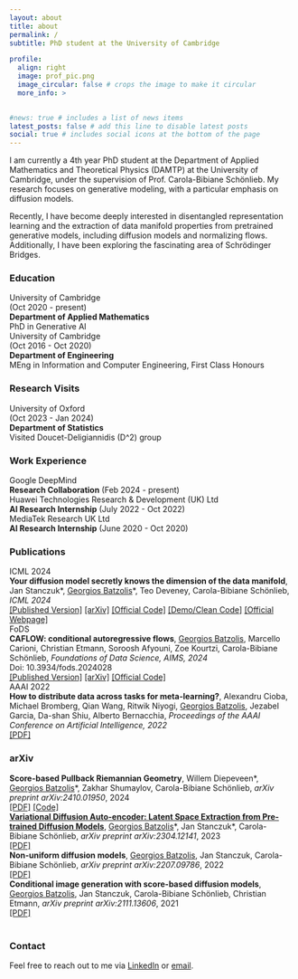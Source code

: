 ```yaml
---
layout: about
title: about
permalink: /
subtitle: PhD student at the University of Cambridge

profile:
  align: right
  image: prof_pic.png
  image_circular: false # crops the image to make it circular
  more_info: >
    

#news: true # includes a list of news items
latest_posts: false # add this line to disable latest posts
social: true # includes social icons at the bottom of the page
---
```


I am currently a 4th year PhD student at the Department of Applied Mathematics and Theoretical Physics (DAMTP) at the University of Cambridge, under the supervision of Prof. Carola-Bibiane Schönlieb. My research focuses on generative modeling, with a particular emphasis on diffusion models.

Recently, I have become deeply interested in disentangled representation learning and the extraction of data manifold properties from pretrained generative models, including diffusion models and normalizing flows. Additionally, I have been exploring the fascinating area of Schrödinger Bridges.

### Education
<div class="education-section">
  <div class="education-entry">
    <div class="education-label">
      University of Cambridge
      <div class="education-date">(Oct 2020 - present)</div>
    </div>
    <div class="education-content">
      <b>Department of Applied Mathematics</b><br>
       PhD in Generative AI
    </div>
  </div>
  <div class="education-entry">
    <div class="education-label">
      University of Cambridge
      <div class="education-date">(Oct 2016 - Oct 2020)</div>
    </div>
    <div class="education-content">
      <b>Department of Engineering</b><br>
      MEng in Information and Computer Engineering, First Class Honours
    </div>
  </div>
</div>

### Research Visits
<div class="research-visit-section">
  <div class="research-visit-entry">
    <div class="research-visit-label">
      University of Oxford
      <div class="research-visit-date">(Oct 2023 - Jan 2024)</div>
    </div>
    <div class="research-visit-content">
      <b>Department of Statistics</b><br>
      Visited Doucet-Deligiannidis (D^2) group
    </div>
  </div>
</div>

### Work Experience
<div class="work-section">
  <div class="work-entry">
    <div class="work-label">Google DeepMind</div>
    <div class="work-content">
      <b>Research Collaboration</b> (Feb 2024 - present)
    </div>
  </div>
  <div class="work-entry">
    <div class="work-label">Huawei Technologies Research & Development (UK) Ltd</div>
    <div class="work-content">
      <b>AI Research Internship</b> (July 2022 - Oct 2022)
    </div>
  </div>
  <div class="work-entry">
    <div class="work-label">MediaTek Research UK Ltd</div>
    <div class="work-content">
      <b>AI Research Internship</b> (June 2020 - Oct 2020)
    </div>
  </div>
</div>

### Publications

<div class="publication-section">
  <div class="publication-entry">
    <div class="publication-label">ICML 2024</div>
    <div class="publication-content">
      <b>Your diffusion model secretly knows the dimension of the data manifold</b>, Jan Stanczuk*, <u>Georgios Batzolis</u>*, Teo Deveney, Carola-Bibiane Schönlieb, 
      <i>ICML 2024</i>
      <br>
      <a href="https://openreview.net/pdf?id=a0XiA6v256">[Published Version]</a> 
      <a href="https://arxiv.org/abs/2212.12611">[arXiv]</a> 
      <a href="https://github.com/GBATZOLIS/ID-diff">[Official Code]</a> 
      <a href="https://github.com/GBATZOLIS/ID-diff-clean">[Demo/Clean Code]</a> 
      <a href="https://gbatzolis.github.io/ID-diff/">[Official Webpage]</a>
    </div>
  </div>

  <div class="publication-entry">
    <div class="publication-label">FoDS</div>
    <div class="publication-content">
      <b>CAFLOW: conditional autoregressive flows</b>, <u>Georgios Batzolis</u>, Marcello Carioni, Christian Etmann, Soroosh Afyouni, Zoe Kourtzi, Carola-Bibiane Schönlieb, <i>Foundations of Data Science, AIMS, 2024</i>
      <br>
      Doi: 10.3934/fods.2024028
      <br>
      <a href="https://openreview.net/pdf?id=a0XiA6v256">[Published Version]</a> 
      <a href="https://arxiv.org/abs/2106.02531">[arXiv]</a> 
      <a href="https://github.com/GBATZOLIS/CAFLOW">[Official Code]</a>
    </div>
  </div>
  
  <div class="publication-entry">
    <div class="publication-label">AAAI 2022</div>
    <div class="publication-content">
      <b>How to distribute data across tasks for meta-learning?</b>, Alexandru Cioba, Michael Bromberg, Qian Wang, Ritwik Niyogi, <u>Georgios Batzolis</u>, Jezabel Garcia, Da-shan Shiu, Alberto Bernacchia, 
      <i>Proceedings of the AAAI Conference on Artificial Intelligence, 2022</i>
      <br>
      <a href="https://arxiv.org/abs/2103.08463">[PDF]</a>
    </div>
  </div>
</div>



### arXiv
<div class="publication-section">
  <div class="publication-entry">
    <div class="publication-label placeholder"></div>
    <div class="publication-content">
      <b>Score-based Pullback Riemannian Geometry</b>, Willem Diepeveen*, <u>Georgios Batzolis</u>*, Zakhar Shumaylov, Carola-Bibiane Schönlieb, 
      <i>arXiv preprint arXiv:2410.01950</i>, 2024
      <br>
      <a href="https://arxiv.org/pdf/2410.01950">[PDF]</a> 
      <a href="https://github.com/GBATZOLIS/Score-Based-Pullback-Riemannian-Geometry">[Code]</a>
    </div>
  </div>
  
  <div class="publication-entry">
    <div class="publication-label placeholder"></div>
    <div class="publication-content">
      <b><a href="/projects/scorevae">Variational Diffusion Auto-encoder: Latent Space Extraction from Pre-trained Diffusion Models</a></b>, <u>Georgios Batzolis</u>*, Jan Stanczuk*, Carola-Bibiane Schönlieb, 
      <i>arXiv preprint arXiv:2304.12141</i>, 2023
      <br>
      <a href="https://arxiv.org/abs/2304.12141">[PDF]</a>
    </div>

  </div>
  <div class="publication-entry">
    <div class="publication-label placeholder"></div>
    <div class="publication-content">
      <b>Non-uniform diffusion models</b>, <u>Georgios Batzolis</u>, Jan Stanczuk, Carola-Bibiane Schönlieb, 
      <i>arXiv preprint arXiv:2207.09786</i>, 2022
      <br>
      <a href="https://arxiv.org/abs/2207.09786">[PDF]</a>
    </div>
  </div>
  <div class="publication-entry">
    <div class="publication-label placeholder"></div>
    <div class="publication-content">
      <b>Conditional image generation with score-based diffusion models</b>, <u>Georgios Batzolis</u>, Jan Stanczuk, Carola-Bibiane Schönlieb, Christian Etmann, 
      <i>arXiv preprint arXiv:2111.13606</i>, 2021
      <br>
      <a href="https://arxiv.org/abs/2111.13606">[PDF]</a>
    </div>
  </div>
</div>

<!-- Add an extra line break for spacing -->
<br>

### Contact
Feel free to reach out to me via [LinkedIn](https://www.linkedin.com/in/georgios-batzolis-92577b128/) or [email](mailto:gb511@cam.ac.uk).

